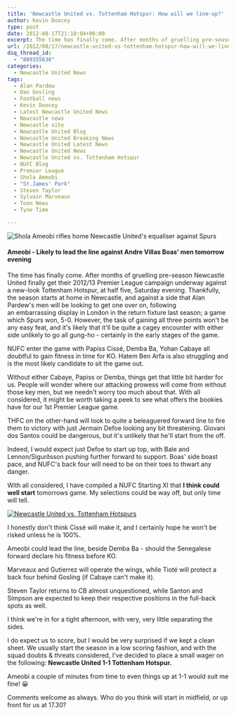 ```yaml
---
title: 'Newcastle United vs. Tottenham Hotspur: How will we line-up?'
author: Kevin Doocey
type: post
date: 2012-08-17T21:10:04+00:00
excerpt: The time has finally come. After months of gruelling pre-season Newcastle United finally get their 2012/13 Premier League campaign underway against a new-look Tottenham Hotspur, at half five..
url: /2012/08/17/newcastle-united-vs-tottenham-hotspur-how-will-we-line-up/
dsq_thread_id:
  - "809355638"
categories:
  - Newcastle United News
tags:
  - Alan Pardew
  - Dan Gosling
  - Football news
  - Kevin Doocey
  - Latest Newcastle United News
  - Newcastle news
  - Newcastle site
  - Newcastle United Blog
  - Newcastle United Breaking News
  - Newcastle United Latest News
  - Newcastle United News
  - Newcastle United vs. Tottenham Hotspur
  - NUFC Blog
  - Premier League
  - Shola Ameobi
  - "St.James' Park"
  - Steven Taylor
  - Sylvain Marveaux
  - Toon News
  - Tyne Time

---
```

![Shola Ameobi rifles home Newcastle United's equaliser against Spurs](http://www.tynetime.com/wp-content/uploads/2012/08/Shola-Ameobi-NUFC-Spurs.jpg "Shola-Ameobi-NUFC-Spurs")

#### Ameobi - Likely to lead the line against Andre Villas Boas' men tomorrow evening

The time has finally come. After months of gruelling pre-season Newcastle United finally get their 2012/13 Premier League campaign underway against a new-look Tottenham Hotspur, at half five, Saturday evening. Thankfully, the season starts at home in Newcastle, and against a side that Alan Pardew's men will be looking to get one over on, following an embarrassing display in London in the return fixture last season; a game which Spurs won, 5-0. However, the task of gaining all three points won't be any easy feat, and it's likely that it'll be quite a  cagey encounter with either side unlikely to go all gung-ho - certainly in the early stages of the game.

NUFC enter the game with Papiss Cissé, Demba Ba, Yohan Cabaye all doubtful to gain fitness in time for KO. Hatem Ben Arfa is also struggling and is the most likely candidate to sit the game out.

Without either Cabaye, Papiss or Demba, things get that little bit harder for us. People will wonder where our attacking prowess will come from without those key men, but we needn't worry too much about that. With all considered, it might be worth taking a peek to see what offers the bookies have for our 1st Premier League game.

THFC on the other-hand will look to quite a beleaguered forward line to fire them to victory with just Jermain Defoe looking any bit threatening. Giovani dos Santos could be dangerous, but it's unlikely that he'll start from the off.

Indeed, I would expect just Defoe to start up top, with Bale and Lennon/Sigurðsson pushing further forward to support. Boas' side boast pace, and NUFC's back four will need to be on their toes to thwart any danger.

With all considered, I have compiled a NUFC Starting XI that **I think could well start** tomorrows game. My selections could be way off, but only time will tell.

[![Newcastle United vs. Tottenham Hotspurs](http://www.tynetime.com/wp-content/uploads/2012/08/NUFC-Line-Up-Spurs.jpg "NUFC-Line-Up-Spurs")][1]

I honestly don't think Cissé will make it, and I certainly hope he won't be risked unless he is 100%.

Ameobi could lead the line, beside Demba Ba - should the Senegalese forward declare his fitness before KO.

Marveaux and Gutierrez will operate the wings, while Tioté will protect a back four behind Gosling (if Cabaye can't make it).

Steven Taylor returns to CB almost unquestioned, while Santon and Simpson are expected to keep their respective positions in the full-back spots as well.

I think we're in for a tight afternoon, with very, very little separating the sides.

I do expect us to score, but I would be very surprised if we kept a clean sheet. We usually start the season in a low scoring fashion, and with the squad doubts & threats considered, I've decided to place a small wager on the following: **Newcastle United 1-1 Tottenham Hotspur.**

Ameobi a couple of minutes from time to even things up at 1-1 would suit me fine! 😀

Comments welcome as always. Who do you think will start in midfield, or up front for us at 17.30?

 [1]: http://www.tynetime.com/wp-content/uploads/2012/08/NUFC-Line-Up-Spurs.jpg

